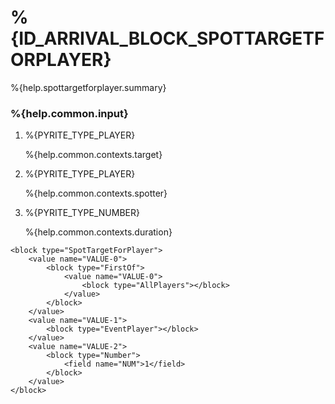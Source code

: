 # %{ID_ARRIVAL_BLOCK_SPOTTARGETFORPLAYER}

%{help.spottargetforplayer.summary}

### %{help.common.input}

1. %{PYRITE_TYPE_PLAYER}

    %{help.common.contexts.target}

2. %{PYRITE_TYPE_PLAYER}

    %{help.common.contexts.spotter}

3. %{PYRITE_TYPE_NUMBER}

    %{help.common.contexts.duration}

```
<block type="SpotTargetForPlayer">
    <value name="VALUE-0">
        <block type="FirstOf">
            <value name="VALUE-0">
                <block type="AllPlayers"></block>
            </value>
        </block>
    </value>
    <value name="VALUE-1">
        <block type="EventPlayer"></block>
    </value>
    <value name="VALUE-2">
        <block type="Number">
            <field name="NUM">1</field>
        </block>
    </value>
</block>
```